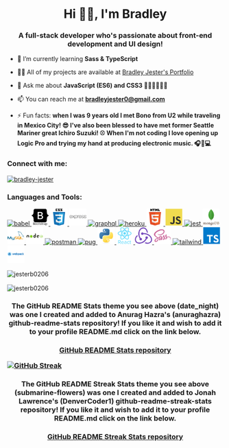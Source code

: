 <h1 align="center">Hi 👋🏼, I'm Bradley</h1>
<h3 align="center">A full-stack developer who's passionate about front-end development and UI design!</h3>

- 🌱 I’m currently learning **Sass & TypeScript**

- 👨‍💻 All of my projects are available at [Bradley Jester's Portfolio](https://jesterb0206.github.io/react-portfolio/)

- 💬 Ask me about **JavaScript (ES6) and CSS3 🧙🏼‍♂️👨🏼‍🎨**

- 📫 You can reach me at **bradleyjester0@gmail.com**

- ⚡ Fun facts: **when I was 9 years old I met Bono from U2 while traveling in Mexico City! 😎 I've also been blessed to have met former Seattle Mariner great Ichiro Suzuki! ⚾️ When I'm not coding I love opening up Logic Pro and trying my hand at producing electronic music. 🎧🎹💻**

<h3 align="left">Connect with me:</h3>
<p align="left">
<a href="https://linkedin.com/in/bradley-jester" target="blank"><img align="center" src="https://raw.githubusercontent.com/rahuldkjain/github-profile-readme-generator/master/src/images/icons/Social/linked-in-alt.svg" alt="bradley-jester" height="30" width="40" /></a>
</p>

<h3 align="left">Languages and Tools:</h3>
<p align="left"> <a href="https://babeljs.io/" target="_blank" rel="noreferrer"> <img src="https://www.vectorlogo.zone/logos/babeljs/babeljs-icon.svg" alt="babel" width="40" height="40"/> </a> <a href="https://getbootstrap.com" target="_blank" rel="noreferrer"> <img src="https://raw.githubusercontent.com/devicons/devicon/master/icons/bootstrap/bootstrap-plain-wordmark.svg" alt="bootstrap" width="40" height="40"/> </a> <a href="https://www.w3schools.com/css/" target="_blank" rel="noreferrer"> <img src="https://raw.githubusercontent.com/devicons/devicon/master/icons/css3/css3-original-wordmark.svg" alt="css3" width="40" height="40"/> </a> <a href="https://expressjs.com" target="_blank" rel="noreferrer"> <img src="https://raw.githubusercontent.com/devicons/devicon/master/icons/express/express-original-wordmark.svg" alt="express" width="40" height="40"/> </a> <a href="https://graphql.org" target="_blank" rel="noreferrer"> <img src="https://www.vectorlogo.zone/logos/graphql/graphql-icon.svg" alt="graphql" width="40" height="40"/> </a> <a href="https://heroku.com" target="_blank" rel="noreferrer"> <img src="https://www.vectorlogo.zone/logos/heroku/heroku-icon.svg" alt="heroku" width="40" height="40"/> </a> <a href="https://www.w3.org/html/" target="_blank" rel="noreferrer"> <img src="https://raw.githubusercontent.com/devicons/devicon/master/icons/html5/html5-original-wordmark.svg" alt="html5" width="40" height="40"/> </a> <a href="https://developer.mozilla.org/en-US/docs/Web/JavaScript" target="_blank" rel="noreferrer"> <img src="https://raw.githubusercontent.com/devicons/devicon/master/icons/javascript/javascript-original.svg" alt="javascript" width="40" height="40"/> </a> <a href="https://jestjs.io" target="_blank" rel="noreferrer"> <img src="https://www.vectorlogo.zone/logos/jestjsio/jestjsio-icon.svg" alt="jest" width="40" height="40"/> </a> <a href="https://www.mongodb.com/" target="_blank" rel="noreferrer"> <img src="https://raw.githubusercontent.com/devicons/devicon/master/icons/mongodb/mongodb-original-wordmark.svg" alt="mongodb" width="40" height="40"/> </a> <a href="https://www.mysql.com/" target="_blank" rel="noreferrer"> <img src="https://raw.githubusercontent.com/devicons/devicon/master/icons/mysql/mysql-original-wordmark.svg" alt="mysql" width="40" height="40"/> </a> <a href="https://nodejs.org" target="_blank" rel="noreferrer"> <img src="https://raw.githubusercontent.com/devicons/devicon/master/icons/nodejs/nodejs-original-wordmark.svg" alt="nodejs" width="40" height="40"/> </a> <a href="https://postman.com" target="_blank" rel="noreferrer"> <img src="https://www.vectorlogo.zone/logos/getpostman/getpostman-icon.svg" alt="postman" width="40" height="40"/> </a> <a href="https://pugjs.org" target="_blank" rel="noreferrer"> <img src="https://cdn.worldvectorlogo.com/logos/pug.svg" alt="pug" width="40" height="40"/> </a> <a href="https://www.python.org" target="_blank" rel="noreferrer"> <img src="https://raw.githubusercontent.com/devicons/devicon/master/icons/python/python-original.svg" alt="python" width="40" height="40"/> </a> <a href="https://reactjs.org/" target="_blank" rel="noreferrer"> <img src="https://raw.githubusercontent.com/devicons/devicon/master/icons/react/react-original-wordmark.svg" alt="react" width="40" height="40"/> </a> <a href="https://redux.js.org" target="_blank" rel="noreferrer"> <img src="https://raw.githubusercontent.com/devicons/devicon/master/icons/redux/redux-original.svg" alt="redux" width="40" height="40"/> </a> <a href="https://sass-lang.com" target="_blank" rel="noreferrer"> <img src="https://raw.githubusercontent.com/devicons/devicon/master/icons/sass/sass-original.svg" alt="sass" width="40" height="40"/> </a> <a href="https://tailwindcss.com/" target="_blank" rel="noreferrer"> <img src="https://www.vectorlogo.zone/logos/tailwindcss/tailwindcss-icon.svg" alt="tailwind" width="40" height="40"/> </a> <a href="https://www.typescriptlang.org/" target="_blank" rel="noreferrer"> <img src="https://raw.githubusercontent.com/devicons/devicon/master/icons/typescript/typescript-original.svg" alt="typescript" width="40" height="40"/> </a> <a href="https://webpack.js.org" target="_blank" rel="noreferrer"> <img src="https://raw.githubusercontent.com/devicons/devicon/d00d0969292a6569d45b06d3f350f463a0107b0d/icons/webpack/webpack-original-wordmark.svg" alt="webpack" width="40" height="40"/> </a> </p>

<p><img align="center" src="https://github-readme-stats-git-masterrstaa-rickstaa.vercel.app/api/top-langs?username=jesterb0206&hide_border=true&border_radius=5&theme=gruvbox&locale=en&show_icons=true&layout=pie&langs_count=10" alt="jesterb0206" /></p>

<p><img align="center" src="https://github-readme-stats-git-masterrstaa-rickstaa.vercel.app/api?username=jesterb0206&hide_border=true&border_radius=5&theme=date_night&locale=en&show_icons=true" alt="jesterb0206" /></p>

<h3 align="center"> The GitHub README Stats theme you see above (date_night) was one I created and added to Anurag Hazra's (anuraghazra) github-readme-stats repository! If you like it and wish to add it to your profile README.md click on the link below.<h3>

<p align="center"> <a href="https://github.com/anuraghazra/github-readme-stats" target="_blank" rel="noopener">GitHub README Stats repository </a> </p>

[![GitHub Streak](https://streak-stats.demolab.com?user=jesterb0206&hide_border=true&border_radius=5&theme=submarine-flowers)](https://git.io/streak-stats)

<h3 align="center"> The GitHub README Streak Stats theme you see above (submarine-flowers) was one I created and added to Jonah Lawrence's (DenverCoder1) github-readme-streak-stats repository! If you like it and wish to add it to your profile README.md click on the link below.<h3>

<p align="center"> <a href="https://github.com/DenverCoder1/github-readme-streak-stats" target="_blank" rel="noopener">GitHub README Streak Stats repository </a> </p>

<!---
jesterb0206/jesterb0206 is a ✨ special ✨ repository because its `README.md` (this file) appears on your GitHub profile.
You can click the Preview link to take a look at your changes.
--->
